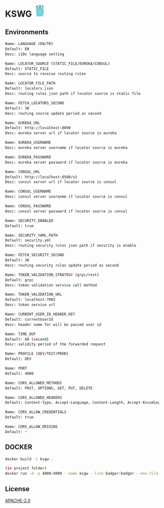 # KSWG <a href="https://golang.org" target="_blank"> <img src="https://raw.githubusercontent.com/devicons/devicon/master/icons/go/go-original.svg" alt="go" width="40" height="40"/> </a>

## Environments

```bash
Name: LANGUAGE (EN/TR)
Default: EN
Desc: i18n language setting
```
```bash
Name: LOCATOR_SOURCE (STATIC_FILE/EUREKA/CONSUL)
Default: STATIC_FILE
Desc: source to receive routing rules  
```
```bash
Name: LOCATOR_FILE_PATH
Default: locators.json
Desc: routing rules json path if locator source is static file 
```
```bash
Name: FETCH_LOCATORS_SECOND
Default: 30
Desc: routing source update period as second
```
```bash
Name: EUREKA_URL
Default: http://localhost:8090
Desc: eureka server url if locator source is eureka
```
```bash
Name: EUREKA_USERNAME
Desc: eureka server username if locator source is eureka
```
```bash
Name: EUREKA_PASSWORD
Desc: eureka server password if locator source is eureka
```
```bash
Name: CONSUL_URL
Default: http://localhost:8500/v1
Desc: consul server url if locator source is consul
```
```bash
Name: CONSUL_USERNAME
Desc: consul server useranme if locator source is consul
```
```bash
Name: CONSUL_PASSWORD
Desc: consul server password if locator source is consul
```
```bash
Name: SECURITY_ENABLED
Default: true
```
```bash
Name: SECURITY_YAML_PATH
Default: security.yml
Desc: routing security rules json path if security is enable 
```
```bash
Name: FETCH_SECURITY_SECOND
Default: 30
Desc: routing security rules update period as second
```
```bash
Name: TOKEN_VALIDATION_STRATEGY (grpc/rest)
Default: grpc
Desc: token validation service call method
```
```bash
Name: TOKEN_VALIDATION_URL
Default: localhost:7002
Desc: token service url
```
```bash
Name: CURRENT_USER_ID_HEADER_KEY
Default: currentUserId
Desc: header name for will be passed user id  
```
```bash
Name: TIME_OUT
Default: 60 (second)
Desc: validity period of the forwarded request
```
```bash
Name: PROFILE (DEV/TEST/PROD)
Default: DEV
```
```bash
Name: PORT
Default: 4000
```
```bash
Name: CORS_ALLOWED_METHODS
Default: POST, OPTIONS, GET, PUT, DELETE
```
```bash
Name: CORS_ALLOWED_HEADERS
Default: Content-Type, Accept-Language, Content-Length, Accept-Encoding, X-CSRF-Token, Authorization, accept, origin, Cache-Control, X-Requested-With, Origin
```
```bash
Name: CORS_ALLOW_CREDENTIALS
Default: true
```
```bash
Name: CORS_ALLOW_ORIGINS
Default: *
```

## DOCKER

```bash
docker build -t ksgw .
```

```bash
(in project folder)
docker run -d -p 4000:4000 --name ksgw --link badger:badger --env-file env.list ksgw
```

## License
[APACHE-2.0](https://choosealicense.com/licenses/apache-2.0/)